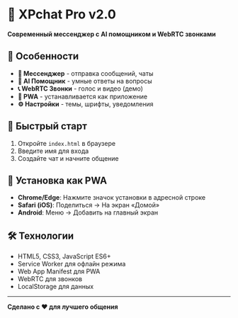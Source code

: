 # 🚀 XPchat Pro v2.0

**Современный мессенджер с AI помощником и WebRTC звонками**

## 🌟 **Особенности**

- **💬 Мессенджер** - отправка сообщений, чаты
- **🤖 AI Помощник** - умные ответы на вопросы  
- **📞 WebRTC Звонки** - голос и видео (демо)
- **📱 PWA** - устанавливается как приложение
- **⚙️ Настройки** - темы, шрифты, уведомления

## 🚀 **Быстрый старт**

1. Откройте `index.html` в браузере
2. Введите имя для входа
3. Создайте чат и начните общение

## 📱 **Установка как PWA**

- **Chrome/Edge**: Нажмите значок установки в адресной строке
- **Safari (iOS)**: Поделиться → На экран «Домой»
- **Android**: Меню → Добавить на главный экран

## 🛠️ **Технологии**

- HTML5, CSS3, JavaScript ES6+
- Service Worker для офлайн режима
- Web App Manifest для PWA
- WebRTC для звонков
- LocalStorage для данных

---

**Сделано с ❤️ для лучшего общения**
